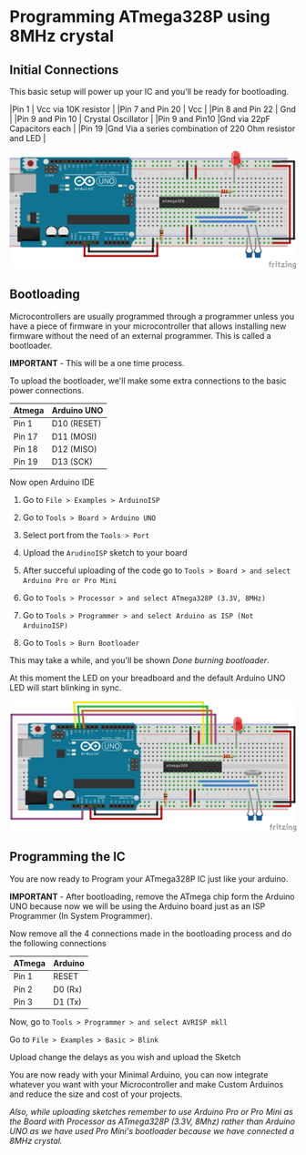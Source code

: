 # Programming ATmega328P using 8MHz crystal

## Initial Connections
This basic setup will power up your IC and you'll be ready for bootloading.

|Pin 1              | Vcc via 10K resistor                                      |
|Pin 7 and Pin 20   | Vcc                                                       |
|Pin 8 and Pin 22   | Gnd                                                       |
|Pin 9 and Pin 10   | Crystal Oscillator                                        |
|Pin 9 and Pin10    |Gnd via 22pF Capacitors each                               |
|Pin 19             |Gnd Via a series combination of 220 Ohm resistor and LED   |

![Initial Connections](../Circuit-Diagrams/Initial-Connections.png "Initial Connections")


## Bootloading

Microcontrollers are usually programmed through a programmer unless you have a piece of firmware in your microcontroller that allows installing new firmware without the need of an external programmer. This is called a bootloader.

**IMPORTANT** - This will be a one time process.

To upload the bootloader, we'll make some extra connections to the basic power connections.

|Atmega         |   Arduino UNO     |
|---------------|-------------------|
|Pin 1          |    D10 (RESET)    |
|Pin 17         |    D11 (MOSI)     |
|Pin 18         |    D12 (MISO)     |
|Pin 19         |    D13 (SCK)      |

Now open Arduino IDE

1) Go to `File > Examples > ArduinoISP`

2) Go to `Tools > Board > Arduino UNO`

3) Select port from the `Tools > Port`

4) Upload the `ArudinoISP` sketch to your board

5) After succeful uploading of the code go to `Tools > Board > and select Arduino Pro or Pro Mini`

6) Go to `Tools > Processor > and select ATmega328P (3.3V, 8MHz)`

7) Go to `Tools > Programmer > and select Arduino as ISP (Not ArduinoISP)`

8) Go to `Tools > Burn Bootloader`

This may take a while, and you'll be shown *Done burning bootloader*.

At this moment the LED on your breadboard and the default Arduino UNO LED will start blinking in sync.

![Bootloading](../Circuit-Diagrams/Bootloading.png "Bootloading")


## Programming the IC

You are now ready to Program your ATmega328P IC just like your arduino.

**IMPORTANT** - After bootloading, remove the ATmega chip form the Arduino UNO because now we will be using the Arduino board just as an ISP Programmer (In System Programmer).

Now remove all the 4 connections made in the bootloading process and do the following connections

|ATmega     |   Arduino     |
|-----------|---------------|
|Pin 1      |   RESET       |
|Pin 2      |   D0 (Rx)     |
|Pin 3      |   D1 (Tx)     |

Now, go to `Tools > Programmer > and select AVRISP mkll`

Go to `File > Examples > Basic > Blink`

Upload change the delays as you wish and upload the Sketch

You are now ready with your Minimal Arduino, you can now integrate whatever you want with your Microcontroller and make Custom Arduinos and reduce the size and cost of your projects.

*Also, while uploading sketches remember to use Arduino Pro or Pro Mini as the Board with Processor as ATmega328P (3.3V, 8Mhz) rather than Arduino UNO as we have used Pro Mini's bootloader because we have connected a 8MHz crystal.*